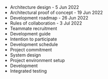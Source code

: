 - Architecture design - 5 Jun 2022
- Architectural proof of concept - 19 Jun 2022
- Development roadmap - 26 Jun 2022
- Rules of collaboration - 3 Jul 2022
- Teammate recruitment
- Development guide
- Intention to participate
- Development schedule
- Project commitment
- System design
- Project environment setup
- Development
- Integrated testing
